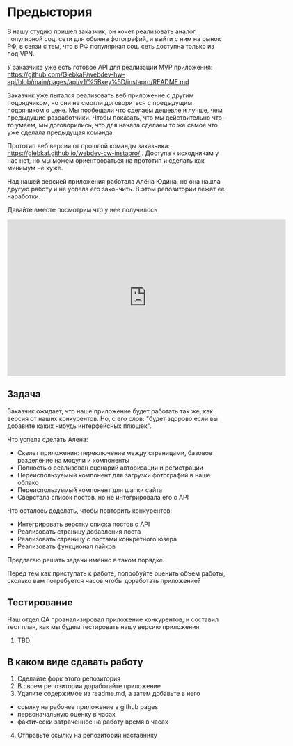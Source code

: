# Предыстория

В нашу студию пришел заказчик, он хочет реализовать аналог популярной соц. сети для обмена фотографий, и выйти с ним на рынок РФ, в связи с тем, что в РФ популярная соц. сеть доступна только из под VPN.

У заказчика уже есть готовое API для реализации MVP приложения:
https://github.com/GlebkaF/webdev-hw-api/blob/main/pages/api/v1/%5Bkey%5D/instapro/README.md

Заказчик уже пытался реализовать веб приложение с другим подрядчиком, но они не смогли договориться с предыдущим подрячиком о цене.
Мы пообещали что сделаем дешевле и лучше, чем предыдущие разработчики.
Чтобы показать, что мы действительно что-то умеем, мы договорились, что для начала сделаем то же самое что уже сделала предыдущая команда.

Прототип веб версии от прошлой команды заказчика: https://glebkaf.github.io/webdev-cw-instapro/ .
Доступа к исходникам у нас нет, но мы можем ориентроваться на прототип и сделать как минимум не хуже.

Над нашей версией приложения работала Алёна Юдина, но она нашла другую работу и не успела его закончить. В этом репозитории лежат ее наработки.

Давайте вместе посмотрим что у нее получилось

<iframe width="640" height="360" src="https://www.loom.com/embed/71ab70b2c9464b74857164ebc7dd9e3d" frameborder="0" webkitallowfullscreen mozallowfullscreen allowfullscreen></iframe>

## Задача

Заказчик ожидает, что наше приложение будет работать так же, как версия от наших конкурентов. Но, с его слов: "будет здорово если вы добавите каких нибудь интерфейсных плюшек".

Что успела сделать Алена:

- Скелет приложения: переключение между страницами, базовое разделение на модули и компоненты
- Полностью реализован сценарий авторизации и регистрации
- Переиспользуемый компонент для загрузки фотографий в наше облако
- Переиспользуемый компонент для шапки сайта
- Сверстала список постов, но не интегрировала его с API

Что осталось доделать, чтобы повторить конкурентов:

- Интегрировать верстку списка постов с API
- Реализовать страницу добавления поста
- Реализовать страницу с постами конкретного юзера
- Реализовать функционал лайков

Предлагаю решать задачи именно в таком порядке.

Перед тем как приступать к работе, попробуйте оценить объем работы, сколько вам потребуется часов чтобы доработать приложение?

## Тестирование

Наш отдел QA проанализировал приложение конкурентов, и составил тест план, как мы будем тестировать нашу версию приложения.

1. TBD

## В каком виде сдавать работу

1. Сделайте форк этого репозитория
2. В своем репозитории доработайте приложение
3. Удалите содержимое из readme.md, а затем добавьте в него

- ссылку на рабочее приложение в github pages
- первоначальную оценку в часах
- фактически затраченное на работу время в часах

4. Отправьте ссылку на репозиторий наставнику
